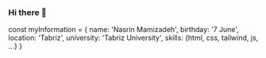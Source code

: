 ### Hi there 👋

const myInformation = {
  name: 'Nasrin Mamizadeh',
  birthday: '7 June',
  location: 'Tabriz', 
  university: 'Tabriz University',
  skills: {html, css, tailwind, js, ...}
}
